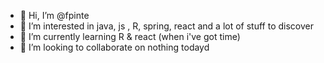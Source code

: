 - 👋 Hi, I’m @fpinte
- 👀 I’m interested in java, js , R, spring, react and a lot of stuff to discover
- 🌱 I’m currently learning R & react (when i've got time)
- 💞️ I’m looking to collaborate on nothing todayd


<!---
fpinte/fpinte is a ✨ special ✨ repository because its `README.md` (this file) appears on your GitHub profile.
You can click the Preview link to take a look at your changes.
--->
